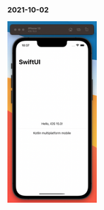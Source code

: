 ### 2021-10-02
<p>
<img src="https://github.com/keygenqt/kmm-GitHubViewer/blob/gh-pages/data/ios_preview.png?raw=true" width="40%"/>
</p>